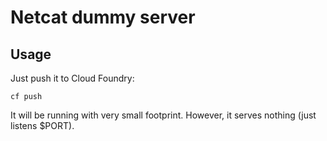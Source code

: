 Netcat dummy server
===================

## Usage

Just push it to Cloud Foundry:
```
cf push
```

It will be running with very small footprint.
However, it serves nothing (just listens $PORT).
